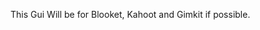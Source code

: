 This Gui Will be for Blooket, Kahoot and Gimkit if possible.

<!---
KaydenMS14/KaydenMS14 is a ✨ special ✨ repository because its `README.md` (this file) appears on your GitHub profile.
You can click the Preview link to take a look at your changes.
--->

